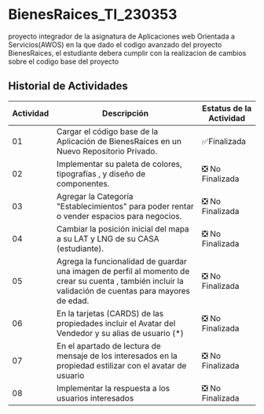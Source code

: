 # BienesRaices_TI_230353
proyecto integrador de la asignatura  de Aplicaciones web Orientada a Servicios(AWOS) en la que dado el codigo avanzado del proyecto BienesRaices, el estudiante debera cumplir con la realizacion de cambios sobre el codigo base del proyecto

## Historial de Actividades

| Actividad | Descripción | Estatus de la Actividad |
|-----------|-------------|-------------------------|
| 01        | Cargar el código base de la Aplicación de BienesRaíces en un Nuevo Repositorio Privado. | ✅Finalizada |
| 02        | Implementar su paleta de colores, tipografías , y diseño de componentes. | ❎ No Finalizada |
| 03        | Agregar la Categoría "Establecimientos" para poder rentar o vender espacios para negocios. | ❎ No Finalizada|
| 04        | Cambiar la posición inicial del mapa a su LAT y LNG de su CASA (estudiante). | ❎ No Finalizada |
| 05        | Agrega la funcionalidad de guardar una imagen de perfil al momento de crear su cuenta , también incluir la validación de cuentas para mayores de edad. | ❎ No Finalizada|
| 06        | En la tarjetas (CARDS) de las propiedades incluir el Avatar del Vendedor y su alias de usuario (*) | ❎ No Finalizada |
| 07        | En el apartado de lectura de mensaje de los interesados en la propiedad estilizar con el avatar de usuario | ❎ No Finalizada |
| 08        | Implementar la respuesta a los usuarios interesados | ❎ No Finalizada